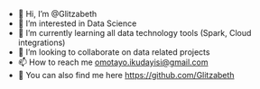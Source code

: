 - 👋 Hi, I’m @Glitzabeth
- 👀 I’m interested in Data Science
- 🌱 I’m currently learning all data technology tools (Spark, Cloud integrations)
- 💞️ I’m looking to collaborate on data related projects
- 📫 How to reach me omotayo.ikudayisi@gmail.com
-  You can also find me here https://github.com/Glitzabeth

<!---
Glitzabeth/Glitzabeth is a ✨ special ✨ repository because its `README.md` (this file) appears on your GitHub profile.
You can click the Preview link to take a look at your changes.
--->
